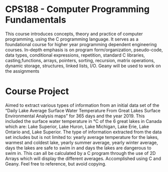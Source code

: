 # CPS188 - Computer Programming Fundamentals


This course introduces concepts, theory and practice of computer programming, using the C programming language. It serves as a foundational course for higher year programming dependent engineering courses. In-depth emphasis is on program form/organization, pseudo-code, data types, conditional expressions, repetition, standard C libraries, casting,functions, arrays, pointers, sorting, recursion, matrix operations, dynamic storage, structures, linked lists, I/O. Geany will be used to work on the assignments

# Course Project 

Aimed to extract various types of information from an initial data set of the “Daily Lake Average Surface Water Temperature From Great Lakes Surface Environmental Analysis maps” for 365 days and the year 2019. This included the surface water temperature in °C of the 6 great lakes in Canada which are: Lake Superior, Lake Huron, Lake Michigan, Lake Erie, Lake Ontario and, Lake Superior. The type of information extracted from the data set includes but is not limited to: yearly average temperature for the lakes, warmest and coldest lake, yearly summer average, yearly winter average, days the lakes are safe to swim in and days the lakes are dangerous to swim in. This can all be calculated by a C program through the use of 2D Arrays which will display the different averages. Accomplished using C and Geany. Feel free to reference, but avoid copying.
